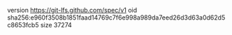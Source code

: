 version https://git-lfs.github.com/spec/v1
oid sha256:e960f3508b1851faad14769c7f6e998a989da7eed26d3d63a0d62d5c8653fcb5
size 37274
